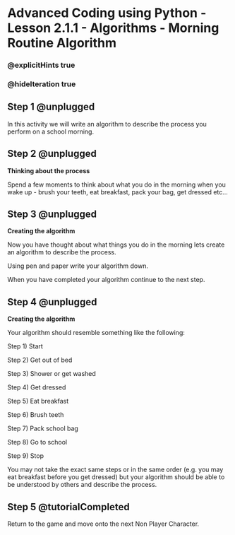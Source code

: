 # Advanced Coding using Python - Lesson 2.1.1 - Algorithms - Morning Routine Algorithm
### @explicitHints true
### @hideIteration true

## Step 1 @unplugged
In this activity we will write an algorithm to describe the process you perform on a school morning.

## Step 2 @unplugged
**Thinking about the process**

Spend a few moments to think about what you do in the morning when you wake up - brush your teeth, eat breakfast, pack your bag, get dressed etc...

## Step 3 @unplugged
**Creating the algorithm**

Now you have thought about what things you do in the morning lets create an algorithm to describe the process.

Using pen and paper write your algorithm down.

When you have completed your algorithm continue to the next step.

## Step 4 @unplugged
**Creating the algorithm**

Your algorithm should resemble something like the following:

Step 1) Start

Step 2) Get out of bed

Step 3) Shower or get washed

Step 4) Get dressed

Step 5) Eat breakfast

Step 6) Brush teeth

Step 7) Pack school bag

Step 8) Go to school

Step 9) Stop

You may not take the exact same steps or in the same order (e.g. you may eat breakfast before you get dressed) but your algorithm should be able to be understood by others and describe the process.

## Step 5 @tutorialCompleted
Return to the game and move onto the next Non Player Character.
